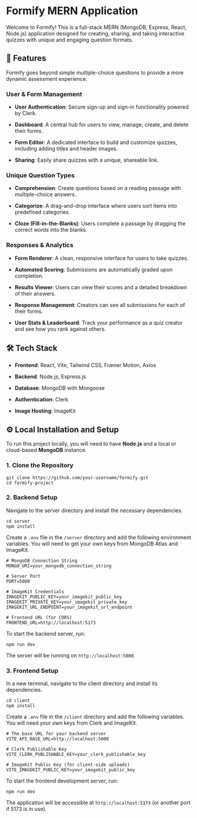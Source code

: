 # Formify MERN Application

Welcome to Formify! This is a full-stack MERN (MongoDB, Express, React, Node.js) application designed for creating, sharing, and taking interactive quizzes with unique and engaging question formats.

## 🚀 Features

Formify goes beyond simple multiple-choice questions to provide a more dynamic assessment experience.

### User & Form Management

*   **User Authentication**: Secure sign-up and sign-in functionality powered by Clerk.
    
*   **Dashboard**: A central hub for users to view, manage, create, and delete their forms.
    
*   **Form Editor**: A dedicated interface to build and customize quizzes, including adding titles and header images.
    
*   **Sharing**: Easily share quizzes with a unique, shareable link.
    

### Unique Question Types

*   **Comprehension**: Create questions based on a reading passage with multiple-choice answers.
    
*   **Categorize**: A drag-and-drop interface where users sort items into predefined categories.
    
*   **Cloze (Fill-in-the-Blanks)**: Users complete a passage by dragging the correct words into the blanks.
    

### Responses & Analytics

*   **Form Renderer**: A clean, responsive interface for users to take quizzes.
    
*   **Automated Scoring**: Submissions are automatically graded upon completion.
    
*   **Results Viewer**: Users can view their scores and a detailed breakdown of their answers.
    
*   **Response Management**: Creators can see all submissions for each of their forms.
    
*   **User Stats & Leaderboard**: Track your performance as a quiz creator and see how you rank against others.
    

## 🛠️ Tech Stack

*   **Frontend**: React, Vite, Tailwind CSS, Framer Motion, Axios
    
*   **Backend**: Node.js, Express.js
    
*   **Database**: MongoDB with Mongoose
    
*   **Authentication**: Clerk
    
*   **Image Hosting**: ImageKit
    

## ⚙️ Local Installation and Setup

To run this project locally, you will need to have **Node.js** and a local or cloud-based **MongoDB** instance.

### 1\. Clone the Repository

    git clone https://github.com/your-username/formify.git
    cd formify-project
    

### 2\. Backend Setup

Navigate to the server directory and install the necessary dependencies.

    cd server
    npm install
    

Create a `.env` file in the `/server` directory and add the following environment variables. You will need to get your own keys from MongoDB Atlas and ImageKit.

    # MongoDB Connection String
    MONGO_URI=your_mongodb_connection_string
    
    # Server Port
    PORT=5000
    
    # ImageKit Credentials
    IMAGEKIT_PUBLIC_KEY=your_imagekit_public_key
    IMAGEKIT_PRIVATE_KEY=your_imagekit_private_key
    IMAGEKIT_URL_ENDPOINT=your_imagekit_url_endpoint
    
    # Frontend URL (for CORS)
    FRONTEND_URL=http://localhost:5173
    

To start the backend server, run:

    npm run dev
    

The server will be running on `http://localhost:5000`.

### 3\. Frontend Setup

In a new terminal, navigate to the client directory and install its dependencies.

    cd client
    npm install
    

Create a `.env` file in the `/client` directory and add the following variables. You will need your own keys from Clerk and ImageKit.

    # The base URL for your backend server
    VITE_API_BASE_URL=http://localhost:5000
    
    # Clerk Publishable Key
    VITE_CLERK_PUBLISHABLE_KEY=your_clerk_publishable_key
    
    # ImageKit Public Key (for client-side uploads)
    VITE_IMAGEKIT_PUBLIC_KEY=your_imagekit_public_key
    

To start the frontend development server, run:

    npm run dev
    

The application will be accessible at `http://localhost:5173` (or another port if 5173 is in use).
